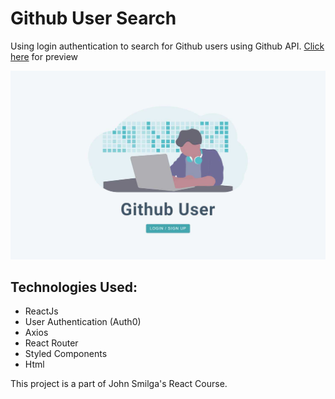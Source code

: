 # Github User Search

Using login authentication to search for Github users using Github API. [Click here](https://github-search-eng.netlify.app/) for preview

![project image](public/github-user.jpg)

## Technologies Used:

- ReactJs
- User Authentication (Auth0)
- Axios
- React Router
- Styled Components
- Html

This project is a part of John Smilga's React Course.
